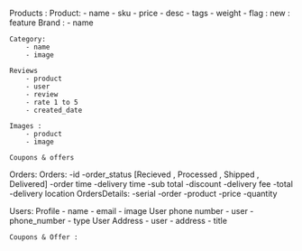 Products :
    Product:
        - name
        - sku
        - price
        - desc
        - tags
        - weight
        - flag : new : feature
    Brand :
        - name

    Category:
        - name
        - image

    Reviews
        - product
        - user
        - review
        - rate 1 to 5
        - created_date

    Images :
        - product
        - image

    Coupons & offers



Orders:
        Orders:
            -id
            -order_status [Recieved , Processed , Shipped , Delivered]
            -order time
            -delivery time
            -sub total
            -discount
            -delivery fee
            -total
            -delivery location
        OrdersDetails:
            -serial
            -order
            -product
            -price
            -quantity


Users:
    Profile
        - name
        - email
        - image
    User phone number
        - user
        - phone_number
        - type
    User Address
        - user
        - address
        - title

    Coupons & Offer :
